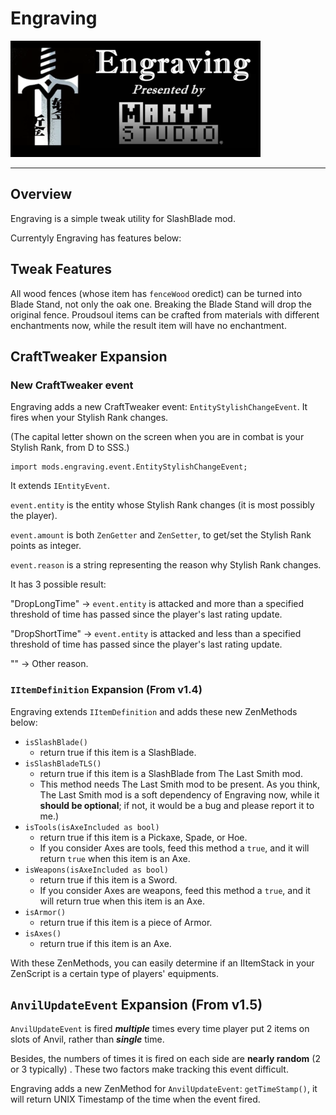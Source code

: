 # Engraving

![](src/main/resources/logo.png)

-----------------

## Overview

Engraving is a simple tweak utility for SlashBlade mod.

Currentyly Engraving has features below:

## Tweak Features

All wood fences (whose item has `fenceWood` oredict) can be turned into Blade Stand, not only the oak one.
Breaking the Blade Stand will drop the original fence.
Proudsoul items can be crafted from materials with different enchantments now, while the result item will have no enchantment.

## CraftTweaker Expansion

### New CraftTweaker event 

Engraving adds a new CraftTweaker event: `EntityStylishChangeEvent`. It fires when your Stylish Rank changes.

(The capital letter shown on the screen when you are in combat is your Stylish Rank, from D to SSS.)

```zenscript
import mods.engraving.event.EntityStylishChangeEvent;
```

It extends `IEntityEvent`.

`event.entity` is the entity whose Stylish Rank changes (it is most possibly the player). 

`event.amount` is both `ZenGetter` and `ZenSetter`, to get/set the Stylish Rank points as integer.

`event.reason` is a string representing the reason why Stylish Rank changes.

It has 3 possible result:

"DropLongTime" -> `event.entity` is attacked and more than a specified threshold of time has passed since the player's last rating update.

"DropShortTime" -> `event.entity` is attacked and less than a specified threshold of time has passed since the player's last rating update.

"" -> Other reason.

### `IItemDefinition` Expansion (From v1.4)

Engraving extends `IItemDefinition` and adds these new ZenMethods below:

- `isSlashBlade()` 
  - return true if this item is a SlashBlade.
- `isSlashBladeTLS()`
  - return true if this item is a SlashBlade from The Last Smith mod.
  - This method needs The Last Smith mod to be present. As you think, The Last Smith mod is a soft dependency of Engraving now, while it **should be optional**; if not, it would be a bug and please report it to me.)
- `isTools(isAxeIncluded as bool)`
  - return true if this item is a Pickaxe, Spade, or Hoe.
  - If you consider Axes are tools, feed this method a `true`, and it will return `true` when this item is an Axe.
- `isWeapons(isAxeIncluded as bool)`
  - return true if this item is a Sword.
  - If you consider Axes are weapons, feed this method a `true`, and it will return true when this item is an Axe.
- `isArmor()`
  - return true if this item is a piece of Armor.
- `isAxes()`
  - return true if this item is an Axe.

With these ZenMethods, you can easily determine if an IItemStack in your ZenScript is a certain type of players' equipments.

## `AnvilUpdateEvent` Expansion (From v1.5)

`AnvilUpdateEvent` is fired **_multiple_** times every time player put 2 items on slots of Anvil, rather than **_single_** time.

Besides, the numbers of times it is fired on each side are **nearly random**  (2 or 3 typically) . These two factors make tracking this event difficult.

Engraving adds a new ZenMethod for `AnvilUpdateEvent`: `getTimeStamp()`, it will return UNIX Timestamp of the time when the event fired.
